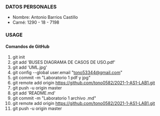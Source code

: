### DATOS PERSONALES

- Nombre: Antonio Barrios Castillo
- Carné: 1290 - 18 - 7198

### USAGE

#### Comandos de GitHub

1. git init
2. git add 'BUSES DIAGRAMA DE CASOS DE USO.pdf'
3. git add 'UML.jpg'
4. git config --global user.email "tono53344@gmail.com"
5. git commit -m "Laboratorio 1 pdf y jpg"
6. git remote add origin https://github.com/tono0582/2021-1-AS1-LAB1.git
7. git push -u origin master
8. git add 'README.md'
9. git commit -m "Laboratorio 1 archivo .md"
10. git remote add origin https://github.com/tono0582/2021-1-AS1-LAB1.git
11. git push -u origin master